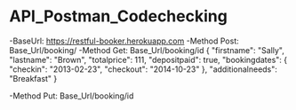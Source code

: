 # API_Postman_Codechecking

-BaseUrl: https://restful-booker.herokuapp.com
-Method Post: Base_Url/booking/
-Method Get: Base_Url/booking/id
          {
	"firstname": "Sally",
	"lastname": "Brown",
	"totalprice": 111,
	"depositpaid": true,
	"bookingdates": {
    	"checkin": "2013-02-23",
    	"checkout": "2014-10-23"
	},
	"additionalneeds": "Breakfast"
}

-Method Put: Base_Url/booking/id


